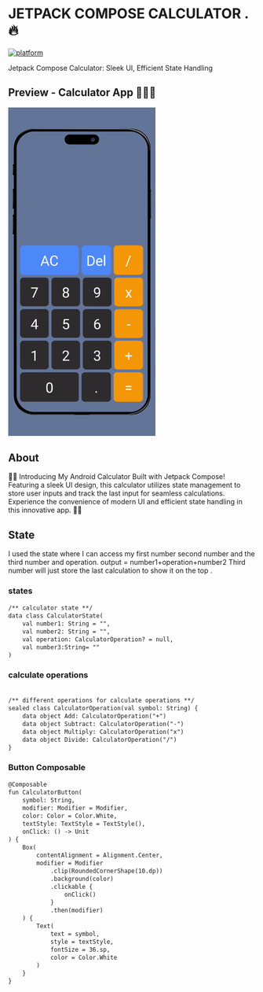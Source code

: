 # JETPACK COMPOSE CALCULATOR . 🔥

[![platform](https://img.shields.io/badge/platform-Android-green.svg)](https://www.android.com)

Jetpack Compose Calculator: Sleek UI, Efficient State Handling

## Preview - Calculator App 🌟🌟🌟

<img src = "./readme/vide.gif" width="300px" />

## About

📱✨ Introducing My Android Calculator Built with Jetpack Compose! Featuring a sleek UI design, this calculator utilizes state management to store user inputs and track the last input for seamless calculations. Experience the convenience of modern UI and efficient state handling in this innovative app. 🚀🔢

## State

I used the state where I can access my first number second number and the third number and operation.
output = number1+operation+number2
Third number will just store the last calculation to show it on the top .

### states

```
/** calculator state **/
data class CalculatorState(
    val number1: String = "",
    val number2: String = "",
    val operation: CalculatorOperation? = null,
    val number3:String= ""
)

```

### calculate operations

```

/** different operations for calculate operations **/
sealed class CalculatorOperation(val symbol: String) {
    data object Add: CalculatorOperation("+")
    data object Subtract: CalculatorOperation("-")
    data object Multiply: CalculatorOperation("x")
    data object Divide: CalculatorOperation("/")
}

```

### Button Composable

```
@Composable
fun CalculatorButton(
    symbol: String,
    modifier: Modifier = Modifier,
    color: Color = Color.White,
    textStyle: TextStyle = TextStyle(),
    onClick: () -> Unit
) {
    Box(
        contentAlignment = Alignment.Center,
        modifier = Modifier
            .clip(RoundedCornerShape(10.dp))
            .background(color)
            .clickable {
                onClick()
            }
            .then(modifier)
    ) {
        Text(
            text = symbol,
            style = textStyle,
            fontSize = 36.sp,
            color = Color.White
        )
    }
}

```
